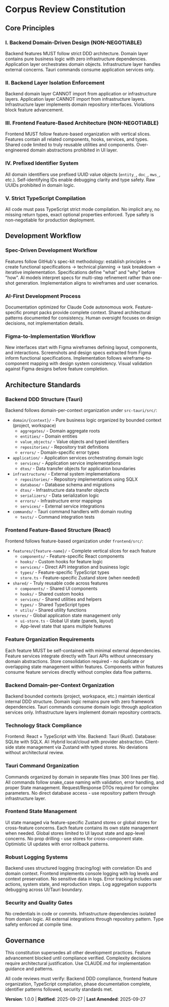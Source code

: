 <!--
Sync Impact Report:
- Version change: [template] → 1.0.0 (initial constitution creation)
- Modified principles: Complete constitution created from provided principles
- Added sections: Core Principles (I-V), Development Workflow, Architecture Standards, Governance
- Removed sections: None (template had no content)
- Templates requiring updates:
  ✅ plan-template.md (Constitution Check references verified)
  ✅ spec-template.md (no constitution dependencies)
  ✅ tasks-template.md (no constitution dependencies)
- Follow-up TODOs: None
-->

# Corpus Review Constitution

## Core Principles

### I. Backend Domain-Driven Design (NON-NEGOTIABLE)

Backend features MUST follow strict DDD architecture. Domain layer contains pure business logic with zero infrastructure dependencies. Application layer orchestrates domain objects. Infrastructure layer handles external concerns. Tauri commands consume application services only.

### II. Backend Layer Isolation Enforcement

Backend domain layer CANNOT import from application or infrastructure layers. Application layer CANNOT import from infrastructure layers. Infrastructure layer implements domain repository interfaces. Violations block feature advancement.

### III. Frontend Feature-Based Architecture (NON-NEGOTIABLE)

Frontend MUST follow feature-based organization with vertical slices. Features contain all related components, hooks, services, and types. Shared code limited to truly reusable utilities and components. Over-engineered domain abstractions prohibited in UI layer.

### IV. Prefixed Identifier System

All domain identifiers use prefixed UUID value objects (`entity_`, `doc_`, `mws_`, etc.). Self-identifying IDs enable debugging clarity and type safety. Raw UUIDs prohibited in domain logic.

### V. Strict TypeScript Compilation

All code must pass TypeScript strict mode compilation. No implicit any, no missing return types, exact optional properties enforced. Type safety is non-negotiable for production deployment.

## Development Workflow

### Spec-Driven Development Workflow

Features follow GitHub's spec-kit methodology: establish principles → create functional specifications → technical planning → task breakdown → iterative implementation. Specifications define "what" and "why" before "how". AI models interpret specs for multi-step refinement rather than one-shot generation. Implementation aligns to wireframes and user scenarios.

### AI-First Development Process

Documentation optimized for Claude Code autonomous work. Feature-specific prompt packs provide complete context. Shared architectural patterns documented for consistency. Human oversight focuses on design decisions, not implementation details.

### Figma-to-Implementation Workflow

New interfaces start with Figma wireframes defining layout, components, and interactions. Screenshots and design specs extracted from Figma inform functional specifications. Implementation follows wireframe-to-component mapping with design system consistency. Visual validation against Figma designs before feature completion.

## Architecture Standards

### Backend DDD Structure (Tauri)

Backend follows domain-per-context organization under `src-tauri/src/`:

- `domain/{context}/` - Pure business logic organized by bounded context (project, workspace)
  - `aggregates/` - Domain aggregate roots
  - `entities/` - Domain entities
  - `value_objects/` - Value objects and typed identifiers
  - `repositories/` - Repository trait definitions
  - `errors/` - Domain-specific error types
- `application/` - Application services orchestrating domain logic
  - `services/` - Application service implementations
  - `dtos/` - Data transfer objects for application boundaries
- `infrastructure/` - External system implementations
  - `repositories/` - Repository implementations using SQLX
  - `database/` - Database schema and migrations
  - `dtos/` - Infrastructure data transfer objects
  - `serializers/` - Data serialization logic
  - `errors/` - Infrastructure error mappings
  - `services/` - External service integrations
- `commands/` - Tauri command handlers with domain routing
  - `tests/` - Command integration tests

### Frontend Feature-Based Structure (React)

Frontend follows feature-based organization under `frontend/src/`:

- `features/{feature-name}/` - Complete vertical slices for each feature
  - `components/` - Feature-specific React components
  - `hooks/` - Custom hooks for feature logic
  - `services/` - Direct API integration and business logic
  - `types/` - Feature-specific TypeScript types
  - `store.ts` - Feature-specific Zustand store (when needed)
- `shared/` - Truly reusable code across features
  - `components/` - Shared UI components
  - `hooks/` - Shared custom hooks
  - `services/` - Shared utilities and helpers
  - `types/` - Shared TypeScript types
  - `utils/` - Shared utility functions
- `stores/` - Global application state management only
  - `ui-store.ts` - Global UI state (panels, layout)
  - App-level state that spans multiple features

### Feature Organization Requirements

Each feature MUST be self-contained with minimal external dependencies. Feature services integrate directly with Tauri APIs without unnecessary domain abstractions. Store consolidation required - no duplicate or overlapping state management within features. Components within features consume feature services directly without complex data flow patterns.

### Backend Domain-per-Context Organization

Backend bounded contexts (project, workspace, etc.) maintain identical internal DDD structure. Domain logic remains pure with zero framework dependencies. Tauri commands consume domain logic through application services only. Infrastructure layers implement domain repository contracts.

### Technology Stack Compliance

Frontend: React + TypeScript with Vite. Backend: Tauri (Rust). Database: SQLite with SQLX. AI: Hybrid local/cloud with provider abstraction. Client-side state management via Zustand with typed stores. No deviations without architectural review.

### Tauri Command Organization

Commands organized by domain in separate files (max 300 lines per file). All commands follow snake_case naming with validation, error handling, and proper State management. Request/Response DTOs required for complex parameters. No direct database access - use repository pattern through infrastructure layer.

### Frontend State Management

UI state managed via feature-specific Zustand stores or global stores for cross-feature concerns. Each feature contains its own state management when needed. Global stores limited to UI layout state and app-level concerns. No prop drilling - use stores for cross-component state. Optimistic UI updates with error rollback patterns.

### Robust Logging Systems

Backend uses structured logging (tracing/log) with correlation IDs and domain context. Frontend implements console logging with log levels and context preservation. No sensitive data in logs. Error tracking includes user actions, system state, and reproduction steps. Log aggregation supports debugging across UI/Tauri boundary.

### Security and Quality Gates

No credentials in code or commits. Infrastructure dependencies isolated from domain logic. All external integrations through repository pattern. Type safety enforced at compile time.

## Governance

This constitution supersedes all other development practices. Feature advancement blocked until compliance verified. Complexity decisions require architectural justification. Use CLAUDE.md for implementation guidance and patterns.

All code reviews must verify: Backend DDD compliance, frontend feature organization, TypeScript compilation, phase documentation complete, identifier patterns followed, security standards met.

**Version**: 1.0.0 | **Ratified**: 2025-09-27 | **Last Amended**: 2025-09-27